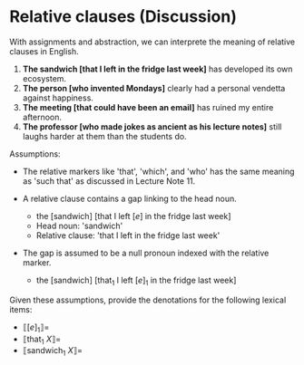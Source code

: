 # Relative clauses (Discussion)

With assignments and abstraction, we can interprete the meaning of relative clauses in English. 

1. **The sandwich [that I left in the fridge last week]** has developed its own ecosystem.
2. **The person [who invented Mondays]** clearly had a personal vendetta against happiness.
3. **The meeting [that could have been an email]** has ruined my entire afternoon.
4. **The professor [who made jokes as ancient as his lecture notes]** still laughs harder at them than the students do.

Assumptions: 

- The relative markers like 'that', 'which', and 'who' has the same meaning as 'such that' as discussed in Lecture Note 11.
- A relative clause contains a gap linking to the head noun.

  - the [sandwich] [that I left $[e]$ in the fridge last week]
  - Head noun: 'sandwich'
  - Relative clause: 'that I left in the fridge last week'

- The gap is assumed to be a null pronoun indexed with the relative marker.

  - the [sandwich] [that$_1$ I left $[e]_1$ in the fridge last week]

Given these assumptions, provide the denotations for the following lexical items: 

- $⟦[e]_1⟧ =$
- $⟦\text{that}_1\ X⟧ =$
- $⟦\text{sandwich}_1\ X⟧ =$


